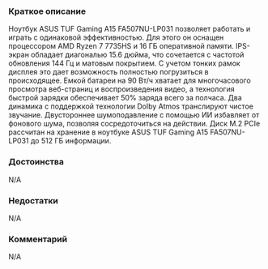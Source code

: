 ### **Краткое описание**
Ноутбук ASUS TUF Gaming A15 FA507NU-LP031 позволяет работать и играть с одинаковой эффективностью. Для этого он оснащен процессором AMD Ryzen 7 7735HS и 16 ГБ оперативной памяти. IPS-экран обладает диагональю 15.6 дюйма, что сочетается с частотой обновления 144 Гц и матовым покрытием. С учетом тонких рамок дисплея это дает возможность полностью погрузиться в происходящее.  Емкой батареи на 90 Вт/ч хватает для многочасового просмотра веб-страниц и воспроизведения видео, а технология быстрой зарядки обеспечивает 50% заряда всего за полчаса. Два динамика с поддержкой технологии Dolby Atmos транслируют чистое звучание. Двустороннее шумоподавление с помощью ИИ избавляет от фонового шума, позволяя сосредоточиться на действии. Диск M.2 PCIe рассчитан на хранение в ноутбуке ASUS TUF Gaming A15 FA507NU-LP031 до 512 ГБ информации.

### **Достоинства**
N/A

### **Недостатки**
N/A

### **Комментарий**
N/A
